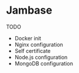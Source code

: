 # Jambase
 
TODO
- Docker init
- Nginx configuration
- Self certificate
- Node.js configuration
- MongoDB configuration
